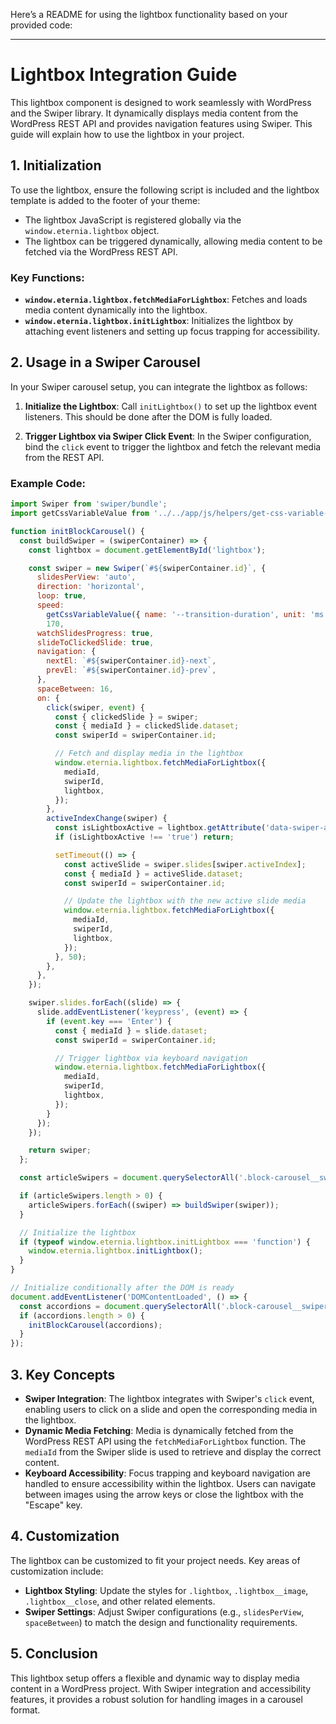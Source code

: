 Here’s a README for using the lightbox functionality based on your provided code:

---

# Lightbox Integration Guide

This lightbox component is designed to work seamlessly with WordPress and the Swiper library. It dynamically displays media content from the WordPress REST API and provides navigation features using Swiper. This guide will explain how to use the lightbox in your project.

## 1. Initialization

To use the lightbox, ensure the following script is included and the lightbox template is added to the footer of your theme:

- The lightbox JavaScript is registered globally via the `window.eternia.lightbox` object.
- The lightbox can be triggered dynamically, allowing media content to be fetched via the WordPress REST API.

### Key Functions:

- **`window.eternia.lightbox.fetchMediaForLightbox`**: Fetches and loads media content dynamically into the lightbox.
- **`window.eternia.lightbox.initLightbox`**: Initializes the lightbox by attaching event listeners and setting up focus trapping for accessibility.

## 2. Usage in a Swiper Carousel

In your Swiper carousel setup, you can integrate the lightbox as follows:

1. **Initialize the Lightbox**: Call `initLightbox()` to set up the lightbox event listeners. This should be done after the DOM is fully loaded.

2. **Trigger Lightbox via Swiper Click Event**: In the Swiper configuration, bind the `click` event to trigger the lightbox and fetch the relevant media from the REST API.

### Example Code:

```javascript
import Swiper from 'swiper/bundle';
import getCssVariableValue from '../../app/js/helpers/get-css-variable-value';

function initBlockCarousel() {
  const buildSwiper = (swiperContainer) => {
    const lightbox = document.getElementById('lightbox');

    const swiper = new Swiper(`#${swiperContainer.id}`, {
      slidesPerView: 'auto',
      direction: 'horizontal',
      loop: true,
      speed:
        getCssVariableValue({ name: '--transition-duration', unit: 'ms' }) ??
        170,
      watchSlidesProgress: true,
      slideToClickedSlide: true,
      navigation: {
        nextEl: `#${swiperContainer.id}-next`,
        prevEl: `#${swiperContainer.id}-prev`,
      },
      spaceBetween: 16,
      on: {
        click(swiper, event) {
          const { clickedSlide } = swiper;
          const { mediaId } = clickedSlide.dataset;
          const swiperId = swiperContainer.id;

          // Fetch and display media in the lightbox
          window.eternia.lightbox.fetchMediaForLightbox({
            mediaId,
            swiperId,
            lightbox,
          });
        },
        activeIndexChange(swiper) {
          const isLightboxActive = lightbox.getAttribute('data-swiper-active');
          if (isLightboxActive !== 'true') return;

          setTimeout(() => {
            const activeSlide = swiper.slides[swiper.activeIndex];
            const { mediaId } = activeSlide.dataset;
            const swiperId = swiperContainer.id;

            // Update the lightbox with the new active slide media
            window.eternia.lightbox.fetchMediaForLightbox({
              mediaId,
              swiperId,
              lightbox,
            });
          }, 50);
        },
      },
    });

    swiper.slides.forEach((slide) => {
      slide.addEventListener('keypress', (event) => {
        if (event.key === 'Enter') {
          const { mediaId } = slide.dataset;
          const swiperId = swiperContainer.id;

          // Trigger lightbox via keyboard navigation
          window.eternia.lightbox.fetchMediaForLightbox({
            mediaId,
            swiperId,
            lightbox,
          });
        }
      });
    });

    return swiper;
  };

  const articleSwipers = document.querySelectorAll('.block-carousel__swiper');

  if (articleSwipers.length > 0) {
    articleSwipers.forEach((swiper) => buildSwiper(swiper));
  }

  // Initialize the lightbox
  if (typeof window.eternia.lightbox.initLightbox === 'function') {
    window.eternia.lightbox.initLightbox();
  }
}

// Initialize conditionally after the DOM is ready
document.addEventListener('DOMContentLoaded', () => {
  const accordions = document.querySelectorAll('.block-carousel__swiper');
  if (accordions.length > 0) {
    initBlockCarousel(accordions);
  }
});
```

## 3. Key Concepts

- **Swiper Integration**: The lightbox integrates with Swiper's `click` event, enabling users to click on a slide and open the corresponding media in the lightbox.
- **Dynamic Media Fetching**: Media is dynamically fetched from the WordPress REST API using the `fetchMediaForLightbox` function. The `mediaId` from the Swiper slide is used to retrieve and display the correct content.
- **Keyboard Accessibility**: Focus trapping and keyboard navigation are handled to ensure accessibility within the lightbox. Users can navigate between images using the arrow keys or close the lightbox with the "Escape" key.

## 4. Customization

The lightbox can be customized to fit your project needs. Key areas of customization include:

- **Lightbox Styling**: Update the styles for `.lightbox`, `.lightbox__image`, `.lightbox__close`, and other related elements.
- **Swiper Settings**: Adjust Swiper configurations (e.g., `slidesPerView`, `spaceBetween`) to match the design and functionality requirements.

## 5. Conclusion

This lightbox setup offers a flexible and dynamic way to display media content in a WordPress project. With Swiper integration and accessibility features, it provides a robust solution for handling images in a carousel format.
